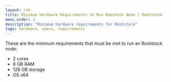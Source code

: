 ```yaml
---
layout: rsk
title: Minimum Hardware Requirements to Run Roostock Node | Rootstock (RSK)
menu_order: 3
description: "Minimum hardware requirements for Rootstock"
tags: hardware, specs, requirements
---
```


These are the minimum requirements that must be met to run an Rootstock node:

- 2 cores
- 8 GB RAM
- 128 GB storage
- OS x64
